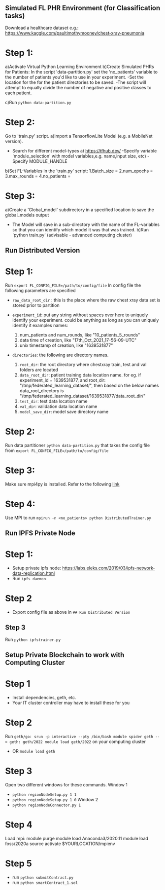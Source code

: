 ## Simulated FL PHR Environment (for Classification tasks)

Download a healthcare dataset e.g.: https://www.kaggle.com/paultimothymooney/chest-xray-pneumonia

# Step 1:
a)Activate Virtual Python Learning Environment
b)Create Simulated PHRs for Patients: In the script 'data-partition.py' set the 'no_patients' variable to the number of patients you'd like to use in your experiment.
-Set the location for the for the patient directories to be saved.
-The script will attempt to equally divide the number of negative and positive classes to each patient.

c)Run `python data-partition.py`

# Step 2:
Go to 'train.py' script.
a)Import a TensorflowLite Model (e.g. a MobileNet version).
- Search for different model-types at https://tfhub.dev/
-Specify variable 'module_selection' with model variables,e.g. name,input size, etc)
-Specify MODULE_HANDLE

b)Set FL-Variables in the 'train.py' script:
1.Batch_size =
2.num_epochs =
3.max_rounds =
4.no_patients =

# Step 3:
a)Create a 'Global_model' subdirectory in a specified location to save the global_models output
- The Model will save in a sub-directory with the name of the FL-variables so that you can identify which model it was that was trained.
b)Run 'python train.py' (advisable - advanced computing cluster)


## Run Distributed Version
# Step 1: 
Run `export FL_CONFIG_FILE=/path/to/config/file`
In config file the following parameters are specified

* `raw_data_root_dir` : this is the place where the raw chest xray data set is stored prior to partition

* `experiment_id`: put any string without spaces over here to uniquely identify your experiment. could be anything as long as you can uniquely identify it
examples names: 
    1. num_patients and num_rounds, like "10_patients_5_rounds"
    2. data time of creation, like "17th_Oct_2021_17-56-09-UTC"
    3. unix timestamp of creation, like "1639531877"
    
* `directories`: the following are directory names. 
  1. `root_dir`: the root directory where chestxray train, test and val folders are located
  2. `data_root_dir`: patient training data location name. for eg. if experiment_id = 1639531877, and root_dir: "/tmp/federated_learning_dataset/", then based on the below names data_root_directory is "/tmp/federated_learning_dataset/1639531877/data_root_dir/"
  3. `test_dir`: test data location name
  4. `val_dir`: validation data location name
  5. `model_save_dir`: model save directory name

# Step 2:
Run data partitioner `python data-partition.py` that takes the config file from `export FL_CONFIG_FILE=/path/to/config/file`

# Step 3:
Make sure mpi4py is installed. Refer to the following [link](https://www.arc.ox.ac.uk/using-python-mpi-arc)

# Step 4:
Use MPI to run
`mpirun -n <no_patients> python DistributedTrainer.py`

## Run IPFS Private Node
# Step 1:
* Setup private ipfs node: https://labs.eleks.com/2019/03/ipfs-network-data-replication.html 
* Run `ipfs daemon`

# Step 2
* Export config file as above in `## Run Distributed Version`

## Step 3
Run `python ipfstrainer.py`

## Setup Private Blockchain to work with Computing Cluster
# Step 1
* Install dependencies, geth, etc.
* Your IT cluster controller may have to install these for you

# Step 2
Run `geth/go:
srun -p interactive --pty /bin/bash
module spider geth --> geth: geth/2022
module load geth/2022` on your computing cluster
* OR `module load geth` 

# Step 3
Open two different windows for these commands.
Window 1
* `python regionNodeSetup.py 1 1`
* `python regionNodeSetup.py 1 0`
Window 2
* `python regionNodeConnector.py 1`

# Step 4 
Load mpi:
module purge
module load Anaconda3/2020.11
module load foss/2020a
source activate $YOURLOCATION/mpienv

# Step 5
* run `python submitContract.py`
* run `python smartContract_1.sol`

